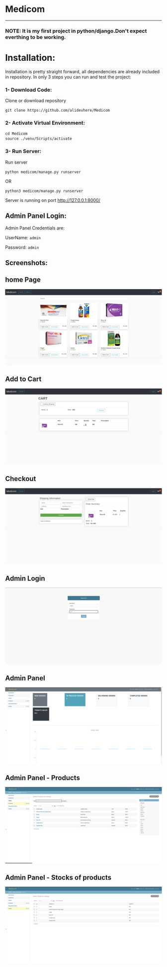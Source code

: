 # Medicom
---

### NOTE: It is my first project in python/django.Don't expect everthing to be working.

# Installation:
Installation is pretty straight forward, all dependencies are already included in repository.
In only 3 steps you can run and test the project:

### 1- Download Code:
 
 Clone or download repository

 ```
git clone https://github.com/alidevhere/Medicom
 
 ```

 ### 2- Activate Virtual Environment:

 ```
cd Medicom
source ./venv/Scripts/activate
 ```

### 3- Run Server:
Run server

```
python medicom/manage.py runserver
```

OR

```
python3 medicom/manage.py runserver

```
Server is running on port http://127.0.0.1:8000/


## Admin Panel Login:
Admin Panel Credentials are:

UserName: ``` admin ```

Password: ``` admin ```

## Screenshots:

## home Page
![home Page](/screenShots/homepage.png)

## Add to Cart
![Add to Cart](/screenShots/addToCart.png)

## Checkout
![CheckOut](/screenShots/checkOut.png)


## Admin Login
![Admin Panel](/screenShots/AdminLogin.png)


## Admin Panel
![Admin Panel](/screenShots/AdminDashboard.png)

## Admin Panel - Products 
![Admin Panel](/screenShots/adminDashBoardProducts.png)

## Admin Panel - Stocks of products 
![Admin Panel](/screenShots/adminDashboardStocks.png)